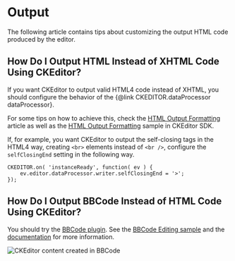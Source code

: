 <!--
Copyright (c) 2003-2018, CKSource - Frederico Knabben. All rights reserved.
For licensing, see LICENSE.md.
-->

# Output

The following article contains tips about customizing the output HTML code produced by the editor.


## How Do I Output HTML Instead of XHTML Code Using CKEditor?

If you want CKEditor to output valid HTML4 code instead of XHTML, you should configure the behavior of the {@link CKEDITOR.dataProcessor dataProcessor}.

For some tips on how to achieve this, check the [HTML Output Formatting](#!/guide/dev_output_format) article as well as the [HTML Output Formatting](https://sdk.ckeditor.com/samples/htmlformatting.html) sample in CKEditor SDK.

If, for example, you want CKEditor to output the self-closing tags in the HTML4 way, creating `<br>` elements instead of `<br />`, configure the `selfClosingEnd` setting in the following way.

	CKEDITOR.on( 'instanceReady', function( ev ) {
		ev.editor.dataProcessor.writer.selfClosingEnd = '>';
	});

## How Do I Output BBCode Instead of HTML Code Using CKEditor?

You should try the [BBCode plugin](https://ckeditor.com/cke4/addon/bbcode). See the [BBCode Editing sample](https://sdk.ckeditor.com/samples/bbcode.html) and the [documentation](#!/guide/dev_bbcode) for more information.

<img src="guides/dev_bbcode/bbcode_02.png" alt="CKEditor content created in BBCode">
